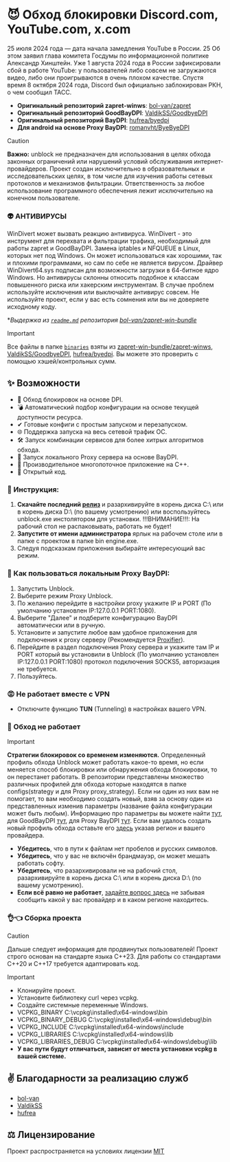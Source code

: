# 😈 Обход блокировки Discord.com, YouTube.com, x.com

25 июля 2024 года — дата начала замедления YouTube в России. 25 Об этом заявил глава комитета Госдумы по информационной политике Александр Хинштейн. Уже 1 августа 2024 года в России зафиксировали сбой в работе YouTube: у пользователей либо совсем не загружаются видео, либо они проигрываются в очень плохом качестве. Спустя время 8 октября 2024 года, Discord был официально заблокирован РКН, о чем сообщил ТАСС.

- **Оригинальный репозиторий zapret-winws**: [bol-van/zapret](https://github.com/bol-van/zapret/tree/master)
- **Оригинальный репозиторий GoodBayDPI**: [ValdikSS/GoodbyeDPI](https://github.com/ValdikSS/GoodbyeDPI)
- **Оригинальный репозиторий BayDPI**: [hufrea/byedpi](https://github.com/hufrea/byedpi)
- **Для android на основе Proxy BayDPI**: [romanvht/ByeByeDPI](https://github.com/romanvht/ByeByeDPI)

> [!CAUTION]
> **Важно:** unblock не предназначен для использования в целях обхода законных ограничений или нарушений условий обслуживания интернет-провайдеров. Проект создан исключительно в образовательных и исследовательских целях, в том числе для изучения работы сетевых протоколов и механизмов фильтрации. Ответственность за любое использование программного обеспечения лежит исключительно на конечном пользователе.
>
> ### 👽 АНТИВИРУСЫ
> WinDivert может вызвать реакцию антивируса.
> WinDivert - это инструмент для перехвата и фильтрации трафика, необходимый для работы zapret и GoodBayDPI.
> Замена iptables и NFQUEUE в Linux, которых нет под Windows.
> Он может использоваться как хорошими, так и плохими программами, но сам по себе не является вирусом.
> Драйвер WinDivert64.sys подписан для возможности загрузки в 64-битное ядро Windows.
> Но антивирусы склонны относить подобное к классам повышенного риска или хакерским инструментам.
> В случае проблем используйте исключения или выключайте антивирус совсем.
> Не используйте проект, если у вас есть сомнения или вы не доверяете исходному коду.
>
> **Выдержка из [`readme.md`](https://github.com/bol-van/zapret-win-bundle/blob/master/readme.md#%D0%B0%D0%BD%D1%82%D0%B8%D0%B2%D0%B8%D1%80%D1%83%D1%81%D1%8B) репозитория [bol-van/zapret-win-bundle](https://github.com/bol-van/zapret-win-bundle)*

> [!IMPORTANT]
> Все файлы в папке [`binaries`](./binaries) взяты из [zapret-win-bundle/zapret-winws](https://github.com/bol-van/zapret-win-bundle/tree/master/zapret-winws), [ValdikSS/GoodbyeDPI](https://github.com/ValdikSS/GoodbyeDPI/pull/665), [hufrea/byedpi](https://github.com/hufrea/byedpi). Вы можете это проверить с помощью хэшей/контрольных сумм.

## ✨ Возможности

- 🚀 Обход блокировок на основе DPI.
- 💣 Автоматический подбор конфигурации на основе текущей доступности ресурса.
- ✔ Готовые конфиги с простым запуском и перезапуском.
- 🌐 Поддержка запуска на весь сетевой трафик ОС.
- 🛠 Запуск комбинации сервисов для более хитрых алгоритмов обхода.
- 📡 Запуск локального Proxy сервера на основе BayDPI.
- 👀 Производительное многопоточное приложение на С++.
- 📂 Открытый код.

### 📜 Инструкция:

1. **Скачайте последний [релиз](https://github.com/MagilaWEB/unblock-youtube-discord/releases)** и разархивируйте в корень диска C:\ или в корень диска D:\ (по вашему усмотрению) или воспользуйтесь unblock.exe инстолятором для установки. !!!ВНИМАНИЕ!!!: На рабочий стол не распаковывать, работать не будет!
2. **Запустите от имени администратора** ярлык на рабочем столе или в папке с проектом в папке bin engine.exe.
3. Следуя подсказкам приложения выбирайте интересующий вас режим.

### 📡 Как пользоваться локальным Proxy BayDPI:

1. Запустить Unblock.
2. Выберите режим Proxy Unblock.
3. По желанию перейдите в настройки proxy укажите IP и PORT (По умолчанию установлен IP:127.0.0.1 PORT:1080).
4. Выберите "Далее" и подберите конфигурацию BayDPI автоматически или в ручную.
5. Установите и запустите любое вам удобное приложения для подключения к proxy серверу (Рекомендуется [Proxifier](https://proxifier.com/download/)).
6. Перейдите в раздел подключения Proxy сервера и укажите там IP и PORT который вы установили в Unblock (По умолчанию установлен IP:127.0.0.1 PORT:1080) протокол подключения SOCKS5, авторизация не требуется.
7. Пользуйтесь.

### 😡 Не работает вместе с VPN

- Отключите функцию **TUN** (Tunneling) в настройках вашего VPN.

### 🤬 Обход не работает

> [!IMPORTANT]
> **Стратегии блокировок со временем изменяются.**
> Определенный профиль обхода Unblock может работать какое-то время, но если меняется способ блокировки или обнаружения обхода блокировки, то он перестанет работать.
> В репозитории представлены множество различных профилей для обхода которые находятся в папке configs\(strategy и для Proxy proxy_strategy). Если ни один из них вам не помогает, то вам необходимо создать новый, взяв за основу один из представленных изменив параметры (название файла конфигурации может быть любым).
> Информацию про параметры вы можете найти [тут](https://github.com/bol-van/zapret/blob/master/docs/readme.md#nfqws), для GoodBayDPI [тут](https://github.com/ValdikSS/GoodbyeDPI), для Proxy BayDPI [тут](https://github.com/hufrea/byedpi).
> Если вам удалось создать новый профиль обхода оставьте его [здесь](https://github.com/MagilaWEB/unblock-youtube-discord/discussions/categories/%D0%BA%D0%BE%D0%BD%D1%84%D0%B8%D0%B3%D1%83%D1%80%D0%B0%D1%86%D0%B8%D0%B8) указав регион и вашего провайдера.

- **Убедитесь**, что в пути к файлам нет пробелов и русских символов.
- **Убедитесь**, что у вас не включён брандмауэр, он может мешать работать софту.
- **Убедитесь**, что разархивировали не на рабочий стол, разархивируйте в корень диска C:\ или в корень диска D:\ (по вашему усмотрению).
- **Если всё равно не работает**, [задайте вопрос здесь](https://github.com/MagilaWEB/unblock-youtube-discord/discussions/categories/%D1%80%D0%B5%D1%88%D0%B0%D0%B5%D0%BC-%D0%BF%D1%80%D0%BE%D0%B1%D0%BB%D0%B5%D0%BC%D1%8B) не забывая сообщить какой у вас провайдер и в каком регионе находитесь.

### 👌👈 Сборка проекта

> [!CAUTION]
> Дальше следует информация для продвинутых пользователей!
> Проект строго основан на стандарте языка С++23.
> Для работы со стандартами С++20 и С++17 требуется адаптировать код.

> [!IMPORTANT]
> - Клонируйте проект.
> - Установите библиотеку curl через vcpkg.
> - Создайте системные переменные Windows.
> - VCPKG_BINARY С:\vcpkg\installed\x64-windows\bin
> - VCPKG_BINARY_DEBUG С:\vcpkg\installed\x64-windows\debug\bin
> - VCPKG_INCLUDE С:\vcpkg\installed\x64-windows\include
> - VCPKG_LIBRARIES С:\vcpkg\installed\x64-windows\lib
> - VCPKG_LIBRARIES_DEBUG C:\vcpkg\installed\x64-windows\debug\lib
> - **У вас пути будут отличаться, зависит от места установки vcpkg в вашей системе.**

## ✌ Благодарности за реализацию служб

- [bol-van](https://github.com/bol-van)
- [ValdikSS](https://github.com/ValdikSS)
- [hufrea](https://github.com/hufrea)

## ⚖️ Лицензирование

Проект распространяется на условиях лицензии [MIT](https://github.com/MagilaWEB/unblock-youtube-discord/LICENSE.txt)